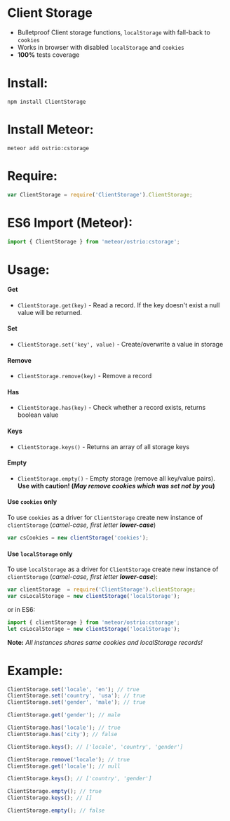 Client Storage
========

 - Bulletproof Client storage functions, `localStorage` with fall-back to `cookies`
 - Works in browser with disabled `localStorage` and `cookies`
 - __100%__ tests coverage

Install:
========
```shell
npm install ClientStorage
```

Install Meteor:
========
```shell
meteor add ostrio:cstorage
```

Require:
========
```jsx
var ClientStorage = require('ClientStorage').ClientStorage;
```

ES6 Import (Meteor):
========
```jsx
import { ClientStorage } from 'meteor/ostrio:cstorage';
```


Usage:
========
#### Get
 - `ClientStorage.get(key)` - Read a record. If the key doesn't exist a null value will be returned.

#### Set
 - `ClientStorage.set('key', value)` - Create/overwrite a value in storage

#### Remove
 - `ClientStorage.remove(key)` - Remove a record

#### Has
 - `ClientStorage.has(key)` - Check whether a record exists, returns boolean value

#### Keys
 - `ClientStorage.keys()` - Returns an array of all storage keys

#### Empty
 - `ClientStorage.empty()` - Empty storage (remove all key/value pairs). __Use with caution! (*May remove cookies which was set not by you*)__

#### Use `cookies` only
To use `cookies` as a driver for `ClientStorage` create new instance of `clientStorage` (*camel-case, first letter __lower-case__*)
```js
var csCookies = new clientStorage('cookies');
```

#### Use `localStorage` only
To use `localStorage` as a driver for `ClientStorage` create new instance of `clientStorage` (*camel-case, first letter __lower-case__*):
```js
var clientStorage  = require('ClientStorage').clientStorage;
var csLocalStorage = new clientStorage('localStorage');
```
or in ES6:
```jsx
import { clientStorage } from 'meteor/ostrio:cstorage';
let csLocalStorage = new clientStorage('localStorage');
```

__Note:__ *All instances shares same cookies and localStorage records!*



Example:
=========
```javascript
ClientStorage.set('locale', 'en'); // true
ClientStorage.set('country', 'usa'); // true
ClientStorage.set('gender', 'male'); // true

ClientStorage.get('gender'); // male

ClientStorage.has('locale'); // true
ClientStorage.has('city'); // false

ClientStorage.keys(); // ['locale', 'country', 'gender']

ClientStorage.remove('locale'); // true
ClientStorage.get('locale'); // null

ClientStorage.keys(); // ['country', 'gender']

ClientStorage.empty(); // true
ClientStorage.keys(); // []

ClientStorage.empty(); // false
```